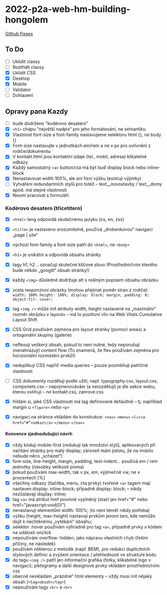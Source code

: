 # 2022-p2a-web-hm-building-hongolem
 [Github Pages](https://pslib-cz.github.io/2022-p2a-web-hm-building-hongolem/)

## To Do

* [ ] Uklidit classy
* [ ] Roztřídit classy
* [x] Uklidit CSS
* [x] Desktop
* [x] Mobile
* [ ] Validator
* [ ] Dohlazení

## Opravy pana Kazdy
* [ ] bude dodrženo "kodérovo desatero"
* [x] ``<h1>`` chápu "největší nadpis“ pro jeho formátování, ne sémantiku
* [x] Vlastnost font-size a font-family nastavujeme selektoru html {}, ne body {}
* [x] Font-size nastavujte v jednotkách em/rem a ne v px pro ovlivnění z rodiče/dokumentu
* [x] V kontakt.html jsou kontaktní údaje (tel., mobil, adresa) klikatelné odkazy.
* [x] Každý samostatný ``<a>`` button/cta má být buď display block nebo inline-block
* [x] Nenastavovat width 100%, ale ani fixní výšku (existují výjimky)
* [ ] Vytváření redundantních stylů pro totéž – text__novostavby / text__domy apod. má stejné vlastnosti
* [x] Neumí pracovat s formuláři.

### Kodérovo desatero (třicetitero)
* [x] ``<html>`` lang odpovídá skutečnému jazyku (cs, en, zxx)
* [x] ``<title>`` je nastaveno srozumitelně, používá „drobenkovou“ navigaci „page | site“
* [x] výchozí font-family a font-size patří do ``<html>``, ne ``<body>``
* [x] ``<h1>`` je unikátní a odpovídá obsahu stránky
* [x] tagy h1, h2… označují skutečné klíčové slovo (Prostřednictvím kterého bude někdo „googlit“ obsah stránky!)
* [x] každý ``<img>`` důsledně dodržuje alt s reálným popisem obsahu obrázku

* [x] zcela responzivní obrázky (mohou přejímat poměr stran z rodiče):
``width: 100%
height: 100%;
display: block;
margin, padding: 0;
object-fit: cover;``

* [x] tag ``<img />`` může mít atributy width, height nastavené na „maximální“ rozměr obrázku v layoutu – má to pozitivní vliv na Web Vitals Cumulative Layout Shift
* [x] CSS Grid používám zejména pro layout stránky (pomocí areas) a ortogonální skupiny (galerie)
* [x] neflexuji veškerý obsah, pokud to není nutné, tedy neporušuji (nenahrazuji) content flow (To znamená, že flex používám zejména pro horizontální rozmístění prvků!)
* [x] neduplikuji CSS napříč media queries – pouze pozměňuji patřičné vlastnosti
* [ ] CSS dokumenty rozděluji podle užití, např. typography.css, layout.css, componets.css – nepojmenovávám (a nerozděluji) je dle sekce webu, kterou ovliňují – ne kontakt.css, zanrove.css
* [x] hlídám si, jaké CSS vlastnosti má tag definované defaultně – tj. například margin u ``<figure>`` nebo ``<p>``
* [x] navigaci na stránce vkládám do konstrukce: ``<nav>`` ``<menu>`` ``<li><a href=“#“>odkaz</a>`` ``</menu>`` ``</nav>``

#### Konvence zjednodušující návrh
* [x] vždy kóduji mobile-first (redukuji tak množství stylů, aplikovaných při načítání stránky pro malý display; zároveň mám jistotu, že na mobilu nebude něco „scházet“)
* [x] font-size, line-height, margin, padding, text-indent… používá em / rem jednotky (násobky velikosti písma)
* [x] pokud používám max-width, tak v px, em, výjimečně vw; ne v procentech [%]
* [x] všechny odkazy (tlačítka, menu, cta prvky) tvořené ``<a>`` tagem mají nastaven display: inline-block; případně display: block; – nikdy nezůstávají display: inline;
* [x] tag ``<a>`` má atribut href povinně vyplněný (stačí jen href="#" nebo href="javascript:void(0)")
* [x] nenastavuji elementům width: 100%; (to není téměř nikdy potřeba)
* [x] výšku (height, max-height) nastavuji prvkům jenom tam, kde nemůže dojít k nechtěnému „vytékání“ obsahu;
* [x] selektor :hover používám výhradně pro tag ``<a>``, případně prvky s kódem na události onclick
* [x] nepoužívám overflow: hidden; jako nápravu vlastních chyb (řeším příčiny, ne následek)
* [x] používám některou z metodik (např. BEM), pro redukci duplicitních stylových definic a zvýšení orientace / přehlednosti ve struktuře kódu
* [x] do tagu ``<img />`` patří jen informační grafika (fotky, klikatelné logo v navigaci); piktogramy a další designové prvky vkládám prostřednictvím css
* [x] obecně nevkládám „prázdné“ html elementy – vždy musí mít nějaký obsah (``<tag>obsah</tag>``)
* [x] nepoužívám tagy ``<br>`` a ``<hr>``
